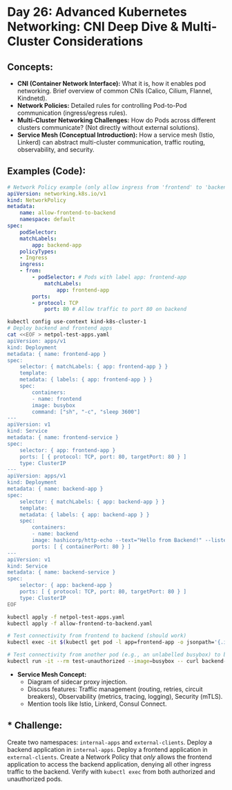 # **Day 26: Advanced Kubernetes Networking: CNI Deep Dive & Multi-Cluster Considerations**

## **Concepts:**
* **CNI (Container Network Interface):** What it is, how it enables pod networking. Brief overview of common CNIs (Calico, Cilium, Flannel, Kindnetd).
* **Network Policies:** Detailed rules for controlling Pod-to-Pod communication (ingress/egress rules).
* **Multi-Cluster Networking Challenges:** How do Pods across different clusters communicate? (Not directly without external solutions).
* **Service Mesh (Conceptual Introduction):** How a service mesh (Istio, Linkerd) can abstract multi-cluster communication, traffic routing, observability, and security.

## **Examples (Code):**
```yaml
# Network Policy example (only allow ingress from 'frontend' to 'backend' in 'default' namespace)
apiVersion: networking.k8s.io/v1
kind: NetworkPolicy
metadata:
    name: allow-frontend-to-backend
    namespace: default
spec:
    podSelector:
    matchLabels:
        app: backend-app
    policyTypes:
    - Ingress
    ingress:
    - from:
        - podSelector: # Pods with label app: frontend-app
            matchLabels:
                app: frontend-app
        ports:
        - protocol: TCP
            port: 80 # Allow traffic to port 80 on backend
```

```bash
kubectl config use-context kind-k8s-cluster-1
# Deploy backend and frontend apps
cat <<EOF > netpol-test-apps.yaml
apiVersion: apps/v1
kind: Deployment
metadata: { name: frontend-app }
spec:
    selector: { matchLabels: { app: frontend-app } }
    template:
    metadata: { labels: { app: frontend-app } }
    spec:
        containers:
        - name: frontend
        image: busybox
        command: ["sh", "-c", "sleep 3600"]
---
apiVersion: v1
kind: Service
metadata: { name: frontend-service }
spec:
    selector: { app: frontend-app }
    ports: [ { protocol: TCP, port: 80, targetPort: 80 } ]
    type: ClusterIP
---
apiVersion: apps/v1
kind: Deployment
metadata: { name: backend-app }
spec:
    selector: { matchLabels: { app: backend-app } }
    template:
    metadata: { labels: { app: backend-app } }
    spec:
        containers:
        - name: backend
        image: hashicorp/http-echo --text="Hello from Backend!" --listen=:80 # Simple HTTP server
        ports: [ { containerPort: 80 } ]
---
apiVersion: v1
kind: Service
metadata: { name: backend-service }
spec:
    selector: { app: backend-app }
    ports: [ { protocol: TCP, port: 80, targetPort: 80 } ]
    type: ClusterIP
EOF
```

```bash
kubectl apply -f netpol-test-apps.yaml
kubectl apply -f allow-frontend-to-backend.yaml

# Test connectivity from frontend to backend (should work)
kubectl exec -it $(kubectl get pod -l app=frontend-app -o jsonpath='{.items[0].metadata.name}') -- curl backend-service:80

# Test connectivity from another pod (e.g., an unlabelled busybox) to backend (should NOT work)
kubectl run -it --rm test-unauthorized --image=busybox -- curl backend-service:80
```
* **Service Mesh Concept:**
    * Diagram of sidecar proxy injection.
    * Discuss features: Traffic management (routing, retries, circuit breakers), Observability (metrics, tracing, logging), Security (mTLS).
    * Mention tools like Istio, Linkerd, Consul Connect.

##  * **Challenge:** 
Create two namespaces: `internal-apps` and `external-clients`. Deploy a backend application in `internal-apps`. Deploy a frontend application in `external-clients`. Create a Network Policy that *only* allows the frontend application to access the backend application, denying all other ingress traffic to the backend. Verify with `kubectl exec` from both authorized and unauthorized pods.

